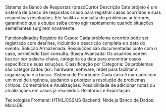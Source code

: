 Sistema de Banco de Respostas (prazoCurto)
Descrição
Este projeto é um sistema de banco de respostas criado para registrar casos ocorridos e suas respectivas resoluções. Ele facilita a consulta de problemas anteriores, garantindo que a equipe saiba como agir rapidamente quando situações semelhantes surgirem novamente.

Funcionalidades
Registro de Casos: Cada problema ocorrido pode ser registrado com detalhes, incluindo a descrição completa e a data do evento.
Solução Armazenada: Resoluções são documentadas junto com o caso, permitindo fácil consulta.
Busca Avançada: Os usuários podem buscar por palavra-chave, categoria ou data para encontrar casos específicos e suas soluções.
Classificação por Categoria: Os problemas são categorizados (ex.: hardware, software, rede) para facilitar a organização e a busca.
Sistema de Prioridade: Cada caso é marcado com um nível de urgência, ajudando a priorizar a resolução de problemas críticos.
Comentários e Atualizações: Possibilidade de adicionar notas ou atualizações em casos já resolvidos.
Relatórios e Exportação 


Tecnologias
Frontend: HTML/CSS/JS
Backend: Node.js
Banco de Dados: MariaDB
